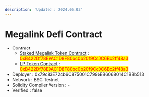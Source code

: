 ```yaml
---
description: 'Updated : 2024.05.03'
---
```


# Megalink Defi Contract



* Contract
  * [Staked Megalink Token Contract](https://testnet.bscscan.com/address/0xB422Df78E9AC1D8F80bc0b20f9Cc0C6Bc2ff48a3) : <mark style="color:red;">0xB422Df78E9AC1D8F80bc0b20f9Cc0C6Bc2ff48a3</mark>
  * [LP Token Contract](https://testnet.bscscan.com/address/0xB422Df78E9AC1D8F80bc0b20f9Cc0C6Bc2ff48a3) : <mark style="color:red;">0xB422Df78E9AC1D8F80bc0b20f9Cc0C6Bc2ff48a3</mark>
* Deployer : 0x79c83E724b6C875001C799bEB6068014C1BBb513&#x20;
* Network : BSC Testnet
* Solidity Compiler Version : -
* Verified : false
